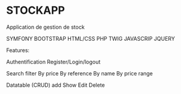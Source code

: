 # STOCKAPP
Application de gestion de stock

SYMFONY
BOOTSTRAP
HTML/CSS
PHP
TWIG
JAVASCRIP
JQUERY


Features:

Authentification
Register/Login/logout

Search filter
By price
By reference
By name 
By price range

Datatable (CRUD)
add
Show
Edit
Delete





